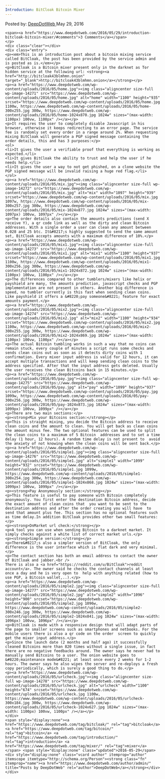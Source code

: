 ```yaml
---
Introduction: BitCloak Bitcoin Mixer
---
```

<article class="post-listing post-14270 post type-post status-publish format-standard has-post-thumbnail hentry category-deepdot-news tag-bitcloak tag-bitcoin tag-introduction tag-mixer">
    <div class="post-inner">
        <span>Posted by: <a href="https://www.deepdotweb.com/author/admin/" title="">DeepDotWeb </a></span>
    <span>May 29, 2016</span>
    
    <span><a href="https://www.deepdotweb.com/2016/05/29/introduction-bitcloak-bitcoin-mixer/#comments">3 Comments</a></span>
    </p>
    <div class="clear"></div>
    <div class="entry">
    <p><em>This is an introduction post about a bitcoin mixing service called BitCloak, the post has been provided by the service admin and is posted as is.</em></p>
    <p>BitCloak is a Bitcoin mixer present only in the darknet as Tor hidden service at the following url: <strong><a href="http://bitcloak43blmhmn.onion" target="_blank">http://bitcloak43blmhmn.onion</a></strong></p>
    <p><a href="https://www.deepdotweb.com/wp-content/uploads/2016/05/home.jpg"><img class="aligncenter size-full wp-image-14271" src="https://www.deepdotweb.com/wp-content/uploads/2016/05/home.jpg" alt="home" width="1100" height="935" srcset="https://www.deepdotweb.com/wp-content/uploads/2016/05/home.jpg 1100w, https://www.deepdotweb.com/wp-content/uploads/2016/05/home-300x255.jpg 300w, https://www.deepdotweb.com/wp-content/uploads/2016/05/home-1024x870.jpg 1024w" sizes="(max-width: 1100px) 100vw, 1100px" /></a></p>
    <p>It requires the user to completely disable Javascript in his browser, otherwise it keeps redirecting to an error page. The service fee is randomly set every order in a range around 2%. When requesting mixing BitCloak will generate a PGP signed message containing the order details, this and has 3 purposes:</p>
    <ol>
    <li>It gives the user a verifiable proof that everything is working as expected.</li>
    <li>It gives BitCloak the ability to trust and help the user if he needs help.</li>
    <li>It gives the user a way to not get phished, on a clone website the PGP signed message will be invalid raising a huge red flag.</li>
    </ol>
    <p><a href="https://www.deepdotweb.com/wp-content/uploads/2016/05/mix.jpg"><img class="aligncenter size-full wp-image-14272" src="https://www.deepdotweb.com/wp-content/uploads/2016/05/mix.jpg" alt="mix" width="1097" height="939" srcset="https://www.deepdotweb.com/wp-content/uploads/2016/05/mix.jpg 1097w, https://www.deepdotweb.com/wp-content/uploads/2016/05/mix-300x257.jpg 300w, https://www.deepdotweb.com/wp-content/uploads/2016/05/mix-1024x877.jpg 1024w" sizes="(max-width: 1097px) 100vw, 1097px" /></a></p>
    <p>The order details also contain the amounts predictions (send X receive Y), a qr code link as well as the dirty and clean Bitcoin addresses. With a single order a user can clean any amount between 0.028 and 25 btc. It&#8217;s highly suggested to send the same amount set, BitCloak accepts amounts with a maximum difference of 10%.</p>
    <p><a href="https://www.deepdotweb.com/wp-content/uploads/2016/05/mix1.jpg"><img class="aligncenter size-full wp-image-14273" src="https://www.deepdotweb.com/wp-content/uploads/2016/05/mix1.jpg" alt="mix1" width="1100" height="937" srcset="https://www.deepdotweb.com/wp-content/uploads/2016/05/mix1.jpg 1100w, https://www.deepdotweb.com/wp-content/uploads/2016/05/mix1-300x256.jpg 300w, https://www.deepdotweb.com/wp-content/uploads/2016/05/mix1-1024x872.jpg 1024w" sizes="(max-width: 1100px) 100vw, 1100px" /></a></p>
    <p>The differences compared to other tumblers/mixers like helix or payshield are many, the amounts prediction, javascript checks and PGP implementation are not present in others. Another big difference is speed, no tumbler currently is this fast when sending clean coins. Like payshield it offers a &#8220;pay someone&#8221; feature for exact amounts payment.</p>
    <p><a href="https://www.deepdotweb.com/wp-content/uploads/2016/05/mix2.jpg"><img class="aligncenter size-full wp-image-14274" src="https://www.deepdotweb.com/wp-content/uploads/2016/05/mix2.jpg" alt="mix2" width="1100" height="934" srcset="https://www.deepdotweb.com/wp-content/uploads/2016/05/mix2.jpg 1100w, https://www.deepdotweb.com/wp-content/uploads/2016/05/mix2-300x255.jpg 300w, https://www.deepdotweb.com/wp-content/uploads/2016/05/mix2-1024x869.jpg 1024w" sizes="(max-width: 1100px) 100vw, 1100px" /></a></p>
    <p>The actual Bitcoin tumbling works in such a way that no coins can remain stuck, every couple of minutes a script runs some checks and sends clean coins out as soon as it detects dirty coins with 1 confirmation. Every mixer input address is valid for 12 hours, it can accept multiple transactions and will keep sending clean coins to the address specified. After that the input address gets deleted. Usually the user receives the clean Bitcoins back in 15 minutes.</p>
    <p><a href="https://www.deepdotweb.com/wp-content/uploads/2016/05/pay.jpg"><img class="aligncenter size-full wp-image-14275" src="https://www.deepdotweb.com/wp-content/uploads/2016/05/pay.jpg" alt="pay" width="1099" height="937" srcset="https://www.deepdotweb.com/wp-content/uploads/2016/05/pay.jpg 1099w, https://www.deepdotweb.com/wp-content/uploads/2016/05/pay-300x256.jpg 300w, https://www.deepdotweb.com/wp-content/uploads/2016/05/pay-1024x873.jpg 1024w" sizes="(max-width: 1099px) 100vw, 1099px" /></a></p>
    <p>There are two main sections:</p>
    <p><strong>Mix your Bitcoins section:</strong></p>
    <p>This is straight mixing, you decide the Bitcoin address to receive clean coins and the amount to clean. You will get back as clean coins the amount minus fee. The two optional features can be used to split the clean coins to a maximum of 5 Bitcoin  addresses and to set a time delay (1 hour, 12 hours). A random time delay is not present to  avoid the anxiety of not knowing when the clean coins will be sent back.</p>
    <p><a href="https://www.deepdotweb.com/wp-content/uploads/2016/05/simple1.jpg"><img class="aligncenter size-full wp-image-14276" src="https://www.deepdotweb.com/wp-content/uploads/2016/05/simple1.jpg" alt="simple1" width="1099" height="932" srcset="https://www.deepdotweb.com/wp-content/uploads/2016/05/simple1.jpg 1099w, https://www.deepdotweb.com/wp-content/uploads/2016/05/simple1-300x254.jpg 300w, https://www.deepdotweb.com/wp-content/uploads/2016/05/simple1-1024x868.jpg 1024w" sizes="(max-width: 1099px) 100vw, 1099px" /></a></p>
    <p><strong>Pay Anonymously section:</strong></p>
    <p>This feature is useful to pay someone with Bitcoin completely anonymously. You first enter the destination Bitcoin address, decide the exact amount of clean coins that  you want to be sent to the destination address and after the order creating you will have  to send that amount plus fee. This section has no optional features such as time delay.In addition BitCloak provides other two small features:</p>
    <p><strong>DnMarket url check:</strong></p>
    <p>A tool you can use when sending Bitcoin to a darknet market. It simply checks against a white list of correct market urls.</p>
    <p><strong>Simple version:</strong></p>
    <p>There&#8217;s also a simpler version of BitCloak, the only difference is the user interface which is flat dark and very minimal.</p>
    <p>The contact section has both an email address to contact the owner of BitCloak and jabber.<br />
    There is also a <a href="https://reddit.com/u/BitCloak">reddit account</a>. The owner said he checks the contact channels at least once a day and he is very open to  help with anything related (how to use PGP, a Bitcoin wallet,..).</p>
    <p><a href="https://www.deepdotweb.com/wp-content/uploads/2016/05/simple2.jpg"><img class="aligncenter size-full wp-image-14277" src="https://www.deepdotweb.com/wp-content/uploads/2016/05/simple2.jpg" alt="simple2" width="1096" height="900" srcset="https://www.deepdotweb.com/wp-content/uploads/2016/05/simple2.jpg 1096w, https://www.deepdotweb.com/wp-content/uploads/2016/05/simple2-300x246.jpg 300w, https://www.deepdotweb.com/wp-content/uploads/2016/05/simple2-1024x841.jpg 1024w" sizes="(max-width: 1096px) 100vw, 1096px" /></a></p>
    <p>BitCloak is made with a responsive design that will adapt parts of the page to smaller screens such as smartphones and netbooks. For the mobile users there is also a qr code on the order  screen to quickly get the mixer input address.</p>
    <p>Since the launch date (2 months and half ago) it successfully cleaned Bitcoins more than 820 times without a single issue, in fact there are no negative feedbacks around. The owner says he never had to manually send Bitcoins to a user. The onion website goes to &#8220;maintenance mode&#8221; at least once every 2 weeks for 1-2 hours. The owner says he also wipes the server and re-deploys a fresh copy periodically, which is surely a good thing to do.</p>
    <p><a href="https://www.deepdotweb.com/wp-content/uploads/2016/05/urlcheck.jpg"><img class="aligncenter size-full wp-image-14278" src="https://www.deepdotweb.com/wp-content/uploads/2016/05/urlcheck.jpg" alt="urlcheck" width="1100" height="674" srcset="https://www.deepdotweb.com/wp-content/uploads/2016/05/urlcheck.jpg 1100w, https://www.deepdotweb.com/wp-content/uploads/2016/05/urlcheck-300x184.jpg 300w, https://www.deepdotweb.com/wp-content/uploads/2016/05/urlcheck-1024x627.jpg 1024w" sizes="(max-width: 1100px) 100vw, 1100px" /></a></p>
    </div>
    <span style="display:none"><a href="https://www.deepdotweb.com/tag/bitcloak/" rel="tag">bitcloak</a> <a href="https://www.deepdotweb.com/tag/bitcoin/" rel="tag">bitcoin</a> <a href="https://www.deepdotweb.com/tag/introduction/" rel="tag">introduction</a> <a href="https://www.deepdotweb.com/tag/mixer/" rel="tag">mixer</a></span> <span style="display:none" class="updated">2016-05-29</span>
    <div style="display:none" class="vcard author" itemprop="author" itemscope itemtype="http://schema.org/Person"><strong class="fn" itemprop="name"><a href="https://www.deepdotweb.com/author/admin/" title="Posts by DeepDotWeb" rel="author">DeepDotWeb</a></strong></div>
    </div>
</article>

